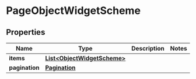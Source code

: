 

# PageObjectWidgetScheme


## Properties

| Name | Type | Description | Notes |
|------------ | ------------- | ------------- | -------------|
|**items** | [**List&lt;ObjectWidgetScheme&gt;**](ObjectWidgetScheme.md) |  |  |
|**pagination** | [**Pagination**](Pagination.md) |  |  |



